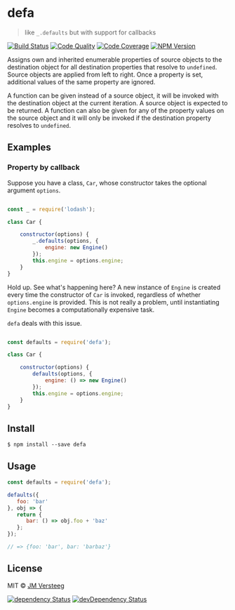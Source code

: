 # defa

> like `_.defaults` but with support for callbacks

[![Build Status][travis-image]][travis-url]
[![Code Quality][codeclimate-image]][codeclimate-url]
[![Code Coverage][coveralls-image]][coveralls-url]
[![NPM Version][npm-image]][npm-url]

Assigns own and inherited enumerable properties of source objects to the
destination object for all destination properties that resolve to `undefined`.
Source objects are applied from left to right. Once a property is set,
additional values of the same property are ignored.

A function can be given instead of a source object, it will be invoked with the destination object at the
current iteration. A source object is expected to be returned.
A function can also be given for any of the property values on the source object and it will only be invoked if
the destination property resolves to `undefined`.

## Examples

### Property by callback

Suppose you have a class, `Car`, whose constructor takes the optional argument `options`.

```js

const _ = require('lodash');

class Car {

    constructor(options) {
        _.defaults(options, {
            engine: new Engine()
        });
        this.engine = options.engine;
    }
}
```

Hold up. See what's happening here? A new instance of `Engine` is created every time the constructor of `Car` is invoked, regardless of whether `options.engine` is provided.
This is not really a problem, until instantiating `Engine` becomes a computationally expensive task.

`defa` deals with this issue.

```js

const defaults = require('defa');

class Car {

    constructor(options) {
        defaults(options, {
            engine: () => new Engine()
        });
        this.engine = options.engine;
    }
}
```

## Install

```
$ npm install --save defa
```


## Usage

```js
const defaults = require('defa');

defaults({
   foo: 'bar'
}, obj => {
   return {
      bar: () => obj.foo + 'baz'
   };
});

// => {foo: 'bar', bar: 'barbaz'}
```


## License

MIT © [JM Versteeg](http://github.com/jmversteeg)

[![dependency Status][david-image]][david-url]
[![devDependency Status][david-dev-image]][david-dev-url]

[travis-image]: https://img.shields.io/travis/jmversteeg/defa.svg?style=flat-square
[travis-url]: https://travis-ci.org/jmversteeg/defa

[codeclimate-image]: https://img.shields.io/codeclimate/github/jmversteeg/defa.svg?style=flat-square
[codeclimate-url]: https://codeclimate.com/github/jmversteeg/defa

[david-image]: https://img.shields.io/david/jmversteeg/defa.svg?style=flat-square
[david-url]: https://david-dm.org/jmversteeg/defa

[david-dev-image]: https://img.shields.io/david/dev/jmversteeg/defa.svg?style=flat-square
[david-dev-url]: https://david-dm.org/jmversteeg/defa#info=devDependencies

[coveralls-image]: https://img.shields.io/coveralls/jmversteeg/defa.svg?style=flat-square
[coveralls-url]: https://coveralls.io/r/jmversteeg/defa

[npm-image]: https://img.shields.io/npm/v/defa.svg?style=flat-square
[npm-url]: https://www.npmjs.com/package/defa
